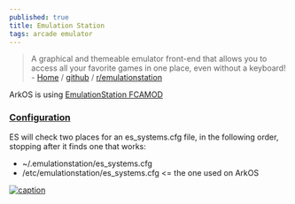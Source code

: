 ```yaml
---
published: true
title: Emulation Station
tags: arcade emulator
---
```

> A graphical and themeable emulator front-end that allows you to access all your favorite games in one place, even without a keyboard! - [Home](https://www.emulationstation.org) / [github](https://github.com/Aloshi/EmulationStation) / [r/emulationstation](https://www.reddit.com/r/emulationstation/)

ArkOS is using [EmulationStation FCAMOD](https://github.com/christianhaitian/EmulationStation-fcamod)

### [Configuration](https://github.com/christianhaitian/EmulationStation-fcamod#configuring)

ES will check two places for an es_systems.cfg file, in the following order, stopping after it finds one that works:

- ~/.emulationstation/es_systems.cfg
- /etc/emulationstation/es_systems.cfg  <= the one used on ArkOS

[![caption](https://emulationstation.org/assets/uisettings_menu.png) ](https://emulationstation.org/gettingstarted.html#config)
